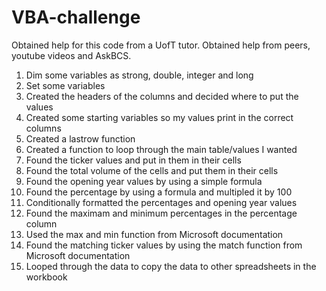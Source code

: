 # VBA-challenge
Obtained help for this code from a UofT tutor. 
Obtained help from peers, youtube videos and AskBCS.

1. Dim some variables as strong, double, integer and long
3. Set some variables
4. Created the headers of the columns and decided where to put the values
5. Created some starting variables so my values print in the correct columns
6. Created a lastrow function
7. Created a function to loop through the main table/values I wanted
8. Found the ticker values and put in them in their cells
9. Found the total volume of the cells and put them in their cells
10. Found the opening year values by using a simple formula
11. Found the percentage by using a formula and multipled it by 100
12. Conditionally formatted the percentages and opening year values
13. Found the maximam and minimum percentages in the percentage column
14. Used the max and min function from Microsoft documentation
15. Found the matching ticker values by using the match function from Microsoft documentation
16. Looped through the data to copy the data to other spreadsheets in the workbook
